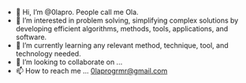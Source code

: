 - 👋 Hi, I’m @0lapro. People call me Ola.
- 👀 I’m interested in problem solving, simplifying complex solutions by developing efficient algorithms, methods, tools, applications, and software.
- 🌱 I’m currently learning any relevant method, technique, tool, and technology needed.
- 💞️ I’m looking to collaborate on ...
- 📫 How to reach me ... <0laprogrmr@gmail.com>

<!---
0lapro/0lapro is a ✨ special ✨ repository because its `README.md` (this file) appears on your GitHub profile.
You can click the Preview link to take a look at your changes.
--->
